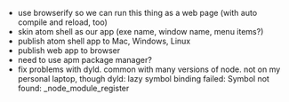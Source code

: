 * use browserify so we can run this thing as a web page (with auto compile and reload, too)
* skin atom shell as our app (exe name, window name, menu items?)
* publish atom shell app to Mac, Windows, Linux
* publish web app to browser
* need to use apm package manager?
* fix problems with dyld.  common with many versions of node.  not on my personal laptop, though
    dyld: lazy symbol binding failed: Symbol not found: _node_module_register
